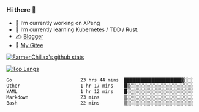 ### Hi there 👋

- 🔭 I’m currently working on XPeng
- 🌱 I’m currently learning Kubernetes / TDD / Rust.
- ✍️ [Blogger](https://blog.farmer233.top)
- 🤔 [My Gitee](https://gitee.com/Farmer-chong)


[![Farmer.Chillax's github stats](https://github-readme-stats.vercel.app/api?username=FarmerChillax)](https://github.com/anuraghazra/github-readme-stats)

[![Top Langs](https://github-readme-stats.vercel.app/api/top-langs/?username=FarmerChillax&layout=compact&hide=html,css,javascript)](https://github.com/anuraghazra/github-readme-stats)


<a href="https://wakatime.com/@Farmer"> </a>
          <!--START_SECTION:waka-->

```txt
Go                         23 hrs 44 mins  █████████████████████▓░░░   86.45 %
Other                      1 hr 17 mins    █▒░░░░░░░░░░░░░░░░░░░░░░░   04.68 %
YAML                       1 hr 12 mins    █░░░░░░░░░░░░░░░░░░░░░░░░   04.41 %
Markdown                   23 mins         ▒░░░░░░░░░░░░░░░░░░░░░░░░   01.46 %
Bash                       22 mins         ▒░░░░░░░░░░░░░░░░░░░░░░░░   01.38 %
```

<!--END_SECTION:waka-->



<!--
**Farmer-chong/Farmer-chong** is a ✨ _special_ ✨ repository because its `README.md` (this file) appears on your GitHub profile.

Here are some ideas to get you started:

- 🔭 I’m currently working on ...
- 🌱 I’m currently learning ...
- 👯 I’m looking to collaborate on ...
- 🤔 I’m looking for help with ...
- 💬 Ask me about ...
- 📫 How to reach me: ...
- 😄 Pronouns: ...
- ⚡ Fun fact: ...
-->
